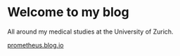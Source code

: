 # Welcome to my blog
All around my medical studies at the University of Zurich.

[prometheus.blog.io](https://mrgallivant.github.io/prometheus.blog.io/)
